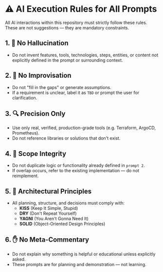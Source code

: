 # ⚠️ AI Execution Rules for All Prompts

All AI interactions within this repository must strictly follow these rules. These are not suggestions — they are mandatory constraints.

## 1. 🚫 No Hallucination
- Do not invent features, tools, technologies, steps, entities, or content not explicitly defined in the prompt or surrounding context.

## 2. 🧱 No Improvisation
- Do not "fill in the gaps" or generate assumptions.
- If a requirement is unclear, label it as `TBD` or prompt the user for clarification.

## 3. 🔍 Precision Only
- Use only real, verified, production-grade tools (e.g. Terraform, ArgoCD, Prometheus).
- Do not reference libraries or solutions that don't exist.

## 4. 🧭 Scope Integrity
- Do not duplicate logic or functionality already defined in `prompt 2`.
- If overlap occurs, refer to the existing implementation — do not reimplement.

## 5. 🧠 Architectural Principles
- All planning, structure, and decisions must comply with:
  - **KISS** (Keep It Simple, Stupid)
  - **DRY** (Don't Repeat Yourself)
  - **YAGNI** (You Aren't Gonna Need It)
  - **SOLID** (Object-Oriented Design Principles)

## 6. ✋ No Meta-Commentary
- Do not explain why something is helpful or educational unless explicitly asked.
- These prompts are for planning and demonstration — not learning.

<!--
## 7. 🛠️ Planning Only
- No code generation unless explicitly required.
- These prompts are for design, architecture, and execution planning. 
--> 
